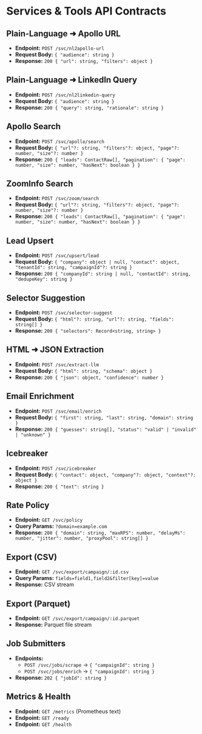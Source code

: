 # Services & Tools API Contracts

## Plain-Language ➜ Apollo URL

- **Endpoint:** `POST /svc/nl2apollo-url`
- **Request Body:** `{ "audience": string }`
- **Response:** `200 { "url": string, "filters": object }`

## Plain-Language ➜ LinkedIn Query

- **Endpoint:** `POST /svc/nl2linkedin-query`
- **Request Body:** `{ "audience": string }`
- **Response:** `200 { "query": string, "rationale": string }`

## Apollo Search

- **Endpoint:** `POST /svc/apollo/search`
- **Request Body:** `{ "url"?: string, "filters"?: object, "page"?: number, "size"?: number }`
- **Response:** `200 { "leads": ContactRaw[], "pagination": { "page": number, "size": number, "hasNext": boolean } }`

## ZoomInfo Search

- **Endpoint:** `POST /svc/zoom/search`
- **Request Body:** `{ "url"?: string, "filters"?: object, "page"?: number, "size"?: number }`
- **Response:** `200 { "leads": ContactRaw[], "pagination": { "page": number, "size": number, "hasNext": boolean } }`

## Lead Upsert

- **Endpoint:** `POST /svc/upsert/lead`
- **Request Body:** `{ "company": object | null, "contact": object, "tenantId": string, "campaignId"?: string }`
- **Response:** `200 { "companyId": string | null, "contactId": string, "dedupeKey": string }`

## Selector Suggestion

- **Endpoint:** `POST /svc/selector-suggest`
- **Request Body:** `{ "html"?: string, "url"?: string, "fields": string[] }`
- **Response:** `200 { "selectors": Record<string, string> }`

## HTML ➜ JSON Extraction

- **Endpoint:** `POST /svc/extract-llm`
- **Request Body:** `{ "html": string, "schema": object }`
- **Response:** `200 { "json": object, "confidence": number }`

## Email Enrichment

- **Endpoint:** `POST /svc/email/enrich`
- **Request Body:** `{ "first": string, "last": string, "domain": string }`
- **Response:** `200 { "guesses": string[], "status": "valid" | "invalid" | "unknown" }`

## Icebreaker

- **Endpoint:** `POST /svc/icebreaker`
- **Request Body:** `{ "contact": object, "company"?: object, "context"?: object }`
- **Response:** `200 { "text": string }`

## Rate Policy

- **Endpoint:** `GET /svc/policy`
- **Query Params:** `?domain=example.com`
- **Response:** `200 { "domain": string, "maxRPS": number, "delayMs": number, "jitter": number, "proxyPool": string[] }`

## Export (CSV)

- **Endpoint:** `GET /svc/export/campaign/:id.csv`
- **Query Params:** `fields=field1,field2&filter[key]=value`
- **Response:** CSV stream

## Export (Parquet)

- **Endpoint:** `GET /svc/export/campaign/:id.parquet`
- **Response:** Parquet file stream

## Job Submitters

- **Endpoints:**
  - `POST /svc/jobs/scrape` → `{ "campaignId": string }`
  - `POST /svc/jobs/enrich` → `{ "campaignId": string }`
- **Response:** `202 { "jobId": string }`

## Metrics & Health

- **Endpoint:** `GET /metrics` (Prometheus text)
- **Endpoint:** `GET /ready`
- **Endpoint:** `GET /health`
